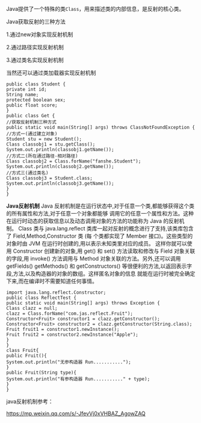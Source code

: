 Java提供了一个特殊的类`Class`，用来描述类的内部信息，是反射的核心类。



Java获取反射的三种方法

1.通过new对象实现反射机制 

2.通过路径实现反射机制 

3.通过类名实现反射机制

当然还可以通过类加载器实现反射机制

```
public class Student {
private int id;
String name;
protected boolean sex;
public float score;
}
public class Get {
//获取反射机制三种方式
public static void main(String[] args) throws ClassNotFoundException {
//方式一(通过建立对象)
Student stu = new Student();
Class classobj1 = stu.getClass();
System.out.println(classobj1.getName());
//方式二(所在通过路径-相对路径)
Class classobj2 = Class.forName("fanshe.Student");
System.out.println(classobj2.getName());
//方式三(通过类名)
Class classobj3 = Student.class;
System.out.println(classobj3.getName());
}
}
```

**Java反射机制**
Java 反射机制是在运行状态中,对于任意一个类,都能够获得这个类的所有属性和方法,对于任意一个对象都能够
调用它的任意一个属性和方法。这种在运行时动态的获取信息以及动态调用对象的方法的功能称为 Java 的反射机
制。
Class 类与 java.lang.reflect 类库一起对反射的概念进行了支持,该类库包含了 Field,Method,Constructor 类 (每
个类都实现了 Member 接口)。这些类型的对象时由 JVM 在运行时创建的,用以表示未知类里对应的成员。
这样你就可以使用 Constructor 创建新的对象,用 get() 和 set() 方法读取和修改与 Field 对象关联的字段,用
invoke() 方法调用与 Method 对象关联的方法。另外,还可以调用 getFields() getMethods() 和
getConstructors() 等很便利的方法,以返回表示字段,方法,以及构造器的对象的数组。这样匿名对象的信息
就能在运行时被完全确定下来,而在编译时不需要知道任何事情。

```
import java.lang.reflect.Constructor;
public class ReflectTest {
public static void main(String[] args) throws Exception {
Class clazz = null;
clazz = Class.forName("com.jas.reflect.Fruit");
Constructor<Fruit> constructor1 = clazz.getConstructor();
Constructor<Fruit> constructor2 = clazz.getConstructor(String.class);
Fruit fruit1 = constructor1.newInstance();
Fruit fruit2 = constructor2.newInstance("Apple");
}
}
class Fruit{
public Fruit(){
System.out.println("无参构造器 Run...........");
}
public Fruit(String type){
System.out.println("有参构造器 Run..........." + type);
}
} 
```



java反射机制参考：

https://mp.weixin.qq.com/s/-JfevVj0xVHBAZ_AgowZAQ
